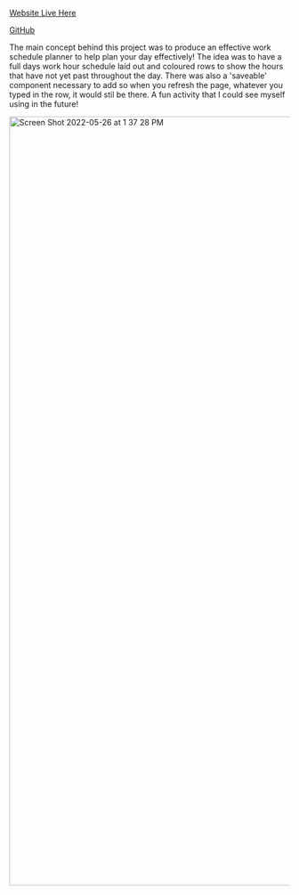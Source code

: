 [Website Live Here](https://saharkichi.github.io/not-so-average-day-planner/)

[GitHub](https://github.com/saharkichi/not-so-average-day-planner)


The main concept behind this project was to produce an effective work schedule planner to help plan your day effectively! The idea was to have a full days work hour schedule
laid out and coloured rows to show the hours that have not yet past throughout the day. There was also a 'saveable' component necessary to add so when you refresh the page, 
whatever you typed in the row, it would stil be there. A fun activity that I could see myself using in the future!

<img width="1383" alt="Screen Shot 2022-05-26 at 1 37 28 PM" src="https://user-images.githubusercontent.com/105219789/170544341-e8f35776-a20b-4095-a244-028def19fff9.png">
